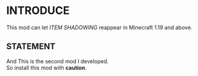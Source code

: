 # INTRODUCE

This mod can let *ITEM SHADOWING* reappear in Minecraft 1.19 and above.

## STATEMENT
And This is the second mod I developed.  
So install this mod with **caution**.

